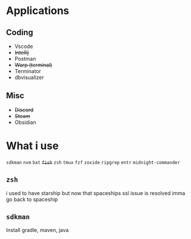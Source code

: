 # Applications
## Coding
- Vscode
- ~~Intellij~~
- Postman
- ~~Warp (terminal)~~
- Terminator
- dbvisualizer
## Misc
- ~~Discord~~
- ~~Steam~~
- Obsidian

# What i use
`sdkman`
`nvm`
`bat`
~~`fish`~~
`zsh`
`tmux`
`fzf`
`zoxide`
`ripgrep` 
`entr`
`midnight-commander`

## `zsh`
i used to have starship but now that spaceships ssl issue is resolved imma go back to spaceship

## `sdkman`
Install gradle, maven, java

